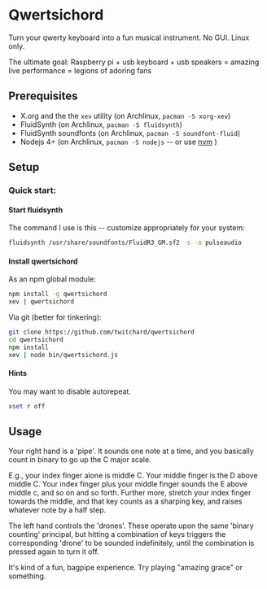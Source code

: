 # Qwertsichord
Turn your qwerty keyboard into a fun musical instrument. No GUI. Linux only.

The ultimate goal: Raspberry pi + usb keyboard + usb speakers = amazing live performance = legions of adoring fans

## Prerequisites

- X.org and the the `xev` utility (on Archlinux, `pacman -S xorg-xev`)
- FluidSynth (on Archlinux, `pacman -S fluidsynth`)
- FluidSynth soundfonts (on Archlinux, `pacman -S soundfont-fluid`)
- Nodejs 4+ (on Archlinux, `pacman -S nodejs` -- or use [nvm](https://github.com/creationix/nvm) )

## Setup

### Quick start:

#### Start fluidsynth
The command I use is this -- customize appropriately for your system:
```sh
fluidsynth /usr/share/soundfonts/FluidR3_GM.sf2 -s -a pulseaudio
```

#### Install qwertsichord

As an npm global module:
```sh
npm install -g qwertsichord
xev | qwertsichord
```

Via git (better for tinkering):
```sh
git clone https://github.com/twitchard/qwertsichord
cd qwertsichord
npm install
xev | node bin/qwertsichord.js
```

#### Hints
You may want to disable autorepeat.
```sh
xset r off
```


## Usage
Your right hand is a 'pipe'. It sounds one note at a time, and you basically count in binary to go up the C major scale.

E.g., your index finger alone is middle C. Your middle finger is the D above middle C. Your index finger plus your middle finger sounds the E above middle c, and so on and so forth. Further more, stretch your index finger towards the middle, and that key counts as a sharping key, and raises whatever note by a half step.

The left hand controls the 'drones'. These operate upon the same 'binary counting' principal, but hitting a combination of keys triggers the corresponding 'drone' to be sounded indefinitely, until the combination is pressed again to turn it off.

It's kind of a fun, bagpipe experience. Try playing "amazing grace" or something.
